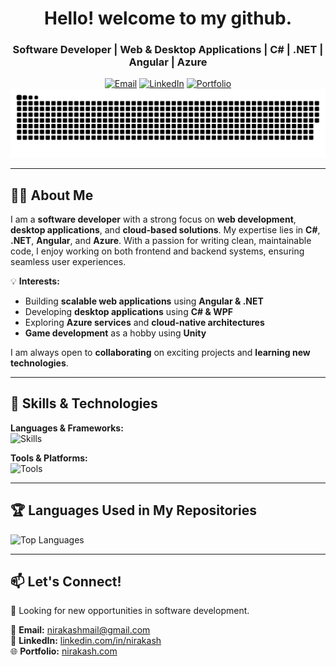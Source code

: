 <h1 align="center">Hello! welcome to my github.</h1>
<h3 align="center">Software Developer | Web & Desktop Applications | C# | .NET | Angular | Azure</h3>

<div align="center">
  <a href="mailto:nirakashmail@gmail.com"><img src="https://img.shields.io/badge/Gmail-d5d5d5?style=for-the-badge&logo=gmail&logoColor=0A0209" alt="Email" /></a>
  <a href="https://www.linkedin.com/in/nirakash/"><img src="https://img.shields.io/badge/LinkedIn-d5d5d5?style=for-the-badge&logo=linkedin&logoColor=0A0209" alt="LinkedIn" /></a>
  <a href="https://nirakash.com/"><img src="https://img.shields.io/badge/Portfolio-d5d5d5?style=for-the-badge&logo=todoist&logoColor=0A0209" alt="Portfolio" /></a>
</div>

<div align="center">
<picture>
  <source media="(prefers-color-scheme: dark)" srcset="https://raw.githubusercontent.com/niracash/niracash/output/github-contribution-grid-snake-dark.svg">
  <source media="(prefers-color-scheme: light)" srcset="https://raw.githubusercontent.com/niracash/niracash/output/github-contribution-grid-snake.svg">
  <img alt="github contribution grid snake animation" src="https://raw.githubusercontent.com/niracash/niracash/output/github-contribution-grid-snake.svg">
</picture>
</div>

---

## 👨‍💻 About Me

I am a **software developer** with a strong focus on **web development**, **desktop applications**, and **cloud-based solutions**. My expertise lies in **C#**, **.NET**, **Angular**, and **Azure**. With a passion for writing clean, maintainable code, I enjoy working on both frontend and backend systems, ensuring seamless user experiences.

💡 **Interests:**
- Building **scalable web applications** using **Angular & .NET**
- Developing **desktop applications** using **C# & WPF**
- Exploring **Azure services** and **cloud-native architectures**
- **Game development** as a hobby using **Unity**

I am always open to **collaborating** on exciting projects and **learning new technologies**.

---

## 🔧 Skills & Technologies

**Languages & Frameworks:**  
![Skills](https://skillicons.dev/icons?i=cs,dotnet,angular,py,html,css,ts,unity)

**Tools & Platforms:**  
![Tools](https://skillicons.dev/icons?i=github,docker,azure,visualstudio,vscode,stackoverflow,linux)

---

## 🏆 Languages Used in My Repositories
![Top Languages](https://github-readme-stats.vercel.app/api/top-langs/?username=niracash&layout=compact&langs_count=7&theme=tokyonight&bg_color=fff&title_color=0a1931&text_color=0A0209&border_color=0A0209)

---

## 📫 Let's Connect!
💼 Looking for new opportunities in software development.

📩 **Email:** [nirakashmail@gmail.com](mailto:nirakashmail@gmail.com)  
🔗 **LinkedIn:** [linkedin.com/in/nirakash](https://www.linkedin.com/in/nirakash/)  
🌐 **Portfolio:** [nirakash.com](https://nirakash.com/)
